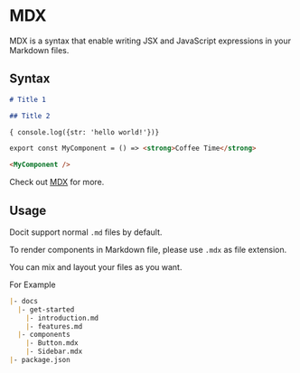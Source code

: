 # MDX

MDX is a syntax that enable writing JSX and JavaScript expressions in your Markdown files.


## Syntax

```md
# Title 1

## Title 2

{ console.log({str: 'hello world!'})}

export const MyComponent = () => <strong>Coffee Time</strong>

<MyComponent />
```

Check out [MDX](https://mdxjs.com/docs/what-is-mdx/) for more.


## Usage

Docit support normal `.md` files by default.

To render components in Markdown file, please use `.mdx` as file extension.

You can mix and layout your files as you want.

For Example

```md
|- docs
  |- get-started
    |- introduction.md
    |- features.md
  |- components
    |- Button.mdx
    |- Sidebar.mdx
|- package.json
```